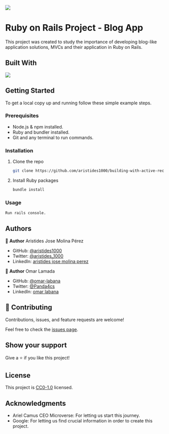 ![](https://img.shields.io/badge/-Ruby_on_Rails-rgb(255%2C%2000%2C%2000)?style=plastic&logo=ruby-on-rails)

# Ruby on Rails Project - Blog App
This project was created to study the importance of developing blog-like application solutions, MVCs and their application in Ruby on Rails.

## Built With

![](https://img.shields.io/badge/-Ruby_on_Rails-rgb(255%2C%2000%2C%2000)?style=plastic&logo=ruby-on-rails)



## Getting Started

To get a local copy up and running follow these simple example steps.

### Prerequisites

- Node.js & npm installed.
- Ruby and bundler installed.
- Git and any terminal to run commands.


### Installation

1. Clone the repo
   ```sh
   git clone https://github.com/aristides1000/building-with-active-record-micro-reddit.git
   ```
2. Install Ruby packages
   ```sh
   bundle install
   ```

### Usage
```sh
Run rails console.   
```

## Authors

👤 **Author**
Aristides Jose Molina Pérez

- GitHub: [@aristides1000](https://github.com/aristides1000)
- Twitter: [@aristides_1000](https://twitter.com/@aristides_1000)
- LinkedIn: [aristides jose molina perez](https://www.linkedin.com/in/aristides-jose-molina-perez-09b0579a)

👤 **Author**
Omar Lamada

- GitHub: [@omar-labana](https://github.com/omar-labana)
- Twitter: [@Panda4cs](https://twitter.com/Panda4cs)
- LinkedIn: [omar labana](https://www.linkedin.com/in/omar-labana/)

## 🤝 Contributing

Contributions, issues, and feature requests are welcome!

Feel free to check the [issues page](https://github.com/aristides1000/blog-app/issues).

## Show your support

Give a ⭐️ if you like this project!

## License

This project is [CC0-1.0](LICENSE) licensed.

## Acknowledgments

- Ariel Camus CEO Microverse: For letting us start this journey.
- Google: For letting us find crucial information in order to create this project.
